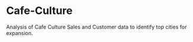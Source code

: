 # Cafe-Culture
Analysis of Cafe Culture Sales and Customer data to identify top cities for expansion. 
